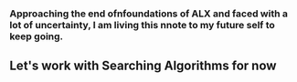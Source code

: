 ### Approaching the end ofnfoundations of ALX and faced with a lot of uncertainty, I am living this nnote to my future self to keep going.

## Let's work with Searching Algorithms for now 
